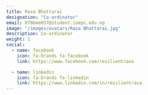 ```yaml
---
title: Rasa Bhattarai
designation: "Co-ordinator"
email: 078bme057@student.ioepc.edu.np
image: "/images/avatars/Rasa Bhattarai.jpg"
description: Co-ordinator
weight: 1
social:
  - name: facebook
    icon: fa-brands fa-facebook
    link: https://www.facebook.com/resilientrasa

  - name: linkedin
    icon: fa-brands fa-linkedin
    link: https://www.linkedin.com/in/resilientrasa
---
```


